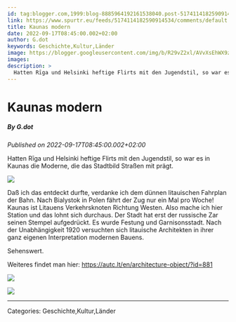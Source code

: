 ```yaml
---
id: tag:blogger.com,1999:blog-8885964192161538040.post-5174114182590914534
link: https://www.spurtr.eu/feeds/5174114182590914534/comments/default
title: Kaunas modern
date: 2022-09-17T08:45:00.002+02:00
author: G.dot
keywords: Geschichte,Kultur,Länder
image: https://blogger.googleusercontent.com/img/b/R29vZ2xl/AVvXsEhWX9zNGE8C4kTYhG4kNGoWjMx8cgmHjgne5cc3rJsQ810Zd3Jzku1O8d7Acky94U2HmA2d8mhxB9ArxrTWk8uYK-piaF_axF1rxYj_yvoMgkZWCjPRI8Xhyphenhyphen01kgr46H12NYLM7NdTG3Dc/s72-w274-h640-c/1663348910311076-0.png
images: 
description: >
  Hatten Rīga und Helsinki heftige Flirts mit den Jugendstil, so war es in Kaunas die Moderne, die das Stadtbild Straßen mit prägt. Daß ich das entdeckt durfte, verdanke ich dem dünnen litauischen Fahrplan der Bahn. Nach Bialystok in Polen fährt der Zug nur
---
```

# Kaunas modern
##### By G.dot
_Published on 2022-09-17T08:45:00.002+02:00_

Hatten Rīga und Helsinki heftige Flirts mit den Jugendstil, so war es in Kaunas die Moderne, die das Stadtbild Straßen mit prägt.

[![](https://blogger.googleusercontent.com/img/b/R29vZ2xl/AVvXsEhWX9zNGE8C4kTYhG4kNGoWjMx8cgmHjgne5cc3rJsQ810Zd3Jzku1O8d7Acky94U2HmA2d8mhxB9ArxrTWk8uYK-piaF_axF1rxYj_yvoMgkZWCjPRI8Xhyphenhyphen01kgr46H12NYLM7NdTG3Dc/w274-h640/1663348910311076-0.png)](https://blogger.googleusercontent.com/img/b/R29vZ2xl/AVvXsEhWX9zNGE8C4kTYhG4kNGoWjMx8cgmHjgne5cc3rJsQ810Zd3Jzku1O8d7Acky94U2HmA2d8mhxB9ArxrTWk8uYK-piaF_axF1rxYj_yvoMgkZWCjPRI8Xhyphenhyphen01kgr46H12NYLM7NdTG3Dc/s1600/1663348910311076-0.png)

  

Daß ich das entdeckt durfte, verdanke ich dem dünnen litauischen Fahrplan der Bahn. Nach Bialystok in Polen fährt der Zug nur ein Mal pro Woche! Kaunas ist Litauens Verkehrsknoten Richtung Westen. Also mache ich hier Station und das lohnt sich durchaus. Der Stadt hat erst der russische Zar seinen Stempel aufgedrückt. Es wurde Festung und Garnisonsstadt. Nach der Unabhängigkeit 1920 versuchten sich litauische Architekten in ihrer ganz eigenen Interpretation modernen Bauens.

Sehenswert.

Weiteres findet man hier: https://autc.lt/en/architecture-object/?id=881

  

[![](https://blogger.googleusercontent.com/img/b/R29vZ2xl/AVvXsEhR3w84k4MNc8ioO36swptq2tE1PcQXfsgZuZBkmYWk3wV5GBDHFS6E6GZpXIhyphenhyphendJJJV7qXWAwgahfg6EHv3Zxr473MidsjiavIJl1EGr0-V8JB86gfUZIA3K7kyIRY-3YZRX4Wt5MoBZc/s1600/1663348906242236-1.png)](https://blogger.googleusercontent.com/img/b/R29vZ2xl/AVvXsEhR3w84k4MNc8ioO36swptq2tE1PcQXfsgZuZBkmYWk3wV5GBDHFS6E6GZpXIhyphenhyphendJJJV7qXWAwgahfg6EHv3Zxr473MidsjiavIJl1EGr0-V8JB86gfUZIA3K7kyIRY-3YZRX4Wt5MoBZc/s1600/1663348906242236-1.png)

  

[![](https://blogger.googleusercontent.com/img/b/R29vZ2xl/AVvXsEiVRfLhGRz_gtjwKSzGAqMYeynPUFRbI1oxFbNKDVQGhf6qOlQU2ffMv8IRZHGdMcGsJPv_FosTBKKRG21mqv9sT7qBl3W0rUXdr1GGphtlhM1tFzZoKntejo4H3yhA-k6v0t5lCqhUzlU/s1600/1663348902257773-2.png)](https://blogger.googleusercontent.com/img/b/R29vZ2xl/AVvXsEiVRfLhGRz_gtjwKSzGAqMYeynPUFRbI1oxFbNKDVQGhf6qOlQU2ffMv8IRZHGdMcGsJPv_FosTBKKRG21mqv9sT7qBl3W0rUXdr1GGphtlhM1tFzZoKntejo4H3yhA-k6v0t5lCqhUzlU/s1600/1663348902257773-2.png)

---
Categories: Geschichte,Kultur,Länder